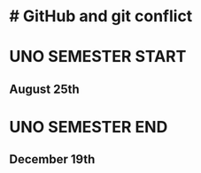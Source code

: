 # \# GitHub and git conflict

# UNO SEMESTER START

## August 25th

# UNO SEMESTER END

## December 19th

